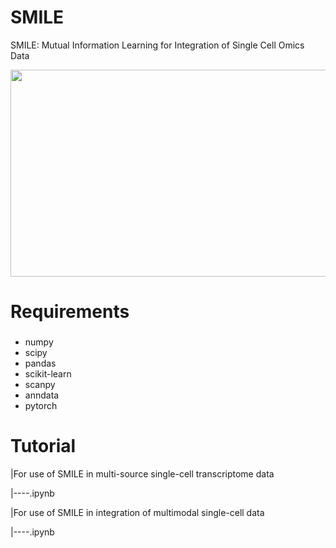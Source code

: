 # SMILE
SMILE: Mutual Information Learning for Integration of Single Cell Omics Data 

<img src="https://github.com/rpmccordlab/SMILE/blob/main/SMILE_logo.jpg" width="696" height="331">

# Requirements
###
* numpy
* scipy
* pandas
* scikit-learn
* scanpy
* anndata
* pytorch

# Tutorial

|For use of SMILE in multi-source single-cell transcriptome data

|----.ipynb

|For use of SMILE in integration of multimodal single-cell data

|----.ipynb
